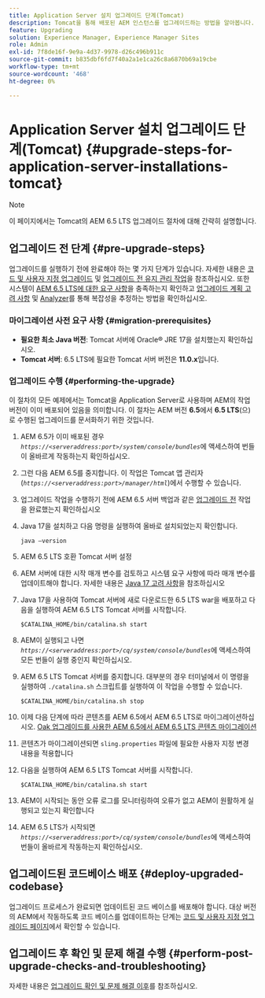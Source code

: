 ```yaml
---
title: Application Server 설치 업그레이드 단계(Tomcat)
description: Tomcat을 통해 배포된 AEM 인스턴스를 업그레이드하는 방법을 알아봅니다.
feature: Upgrading
solution: Experience Manager, Experience Manager Sites
role: Admin
exl-id: 7f8de16f-9e9a-4d37-9978-d26c496b911c
source-git-commit: b835dbf6fd7f40a2a1e1ca26c8a6870b69a19cbe
workflow-type: tm+mt
source-wordcount: '468'
ht-degree: 0%

---
```


# Application Server 설치 업그레이드 단계(Tomcat) {#upgrade-steps-for-application-server-installations-tomcat}

>[!NOTE]
>
>이 페이지에서는 Tomcat의 AEM 6.5 LTS 업그레이드 절차에 대해 간략히 설명합니다.

## 업그레이드 전 단계 {#pre-upgrade-steps}

업그레이드를 실행하기 전에 완료해야 하는 몇 가지 단계가 있습니다. 자세한 내용은 [코드 및 사용자 지정 업그레이드](/help/sites-deploying/upgrading-code-and-customizations.md) 및 [업그레이드 전 유지 관리 작업](/help/sites-deploying/pre-upgrade-maintenance-tasks.md)을 참조하십시오. 또한 시스템이 [AEM 6.5 LTS에 대한 요구 사항](/help/sites-deploying/technical-requirements.md)을 충족하는지 확인하고 [업그레이드 계획 고려 사항](/help/sites-deploying/upgrade-planning.md) 및 [Analyzer](/help/sites-deploying/aem-analyzer.md)를 통해 복잡성을 추정하는 방법을 확인하십시오.


### 마이그레이션 사전 요구 사항 {#migration-prerequisites}

* **필요한 최소 Java 버전**: Tomcat 서버에 Oracle® JRE 17을 설치했는지 확인하십시오.
* **Tomcat 서버**: 6.5 LTS에 필요한 Tomcat 서버 버전은 **11.0.x**&#x200B;입니다.

### 업그레이드 수행 {#performing-the-upgrade}

이 절차의 모든 예제에서는 Tomcat을 Application Server로 사용하며 AEM의 작업 버전이 이미 배포되어 있음을 의미합니다. 이 절차는 AEM 버전 **6.5**&#x200B;에서 **6.5 LTS**(으)로 수행된 업그레이드를 문서화하기 위한 것입니다.

1. AEM 6.5가 이미 배포된 경우 *`https://<serveraddress:port>/system/console/bundles`*&#x200B;에 액세스하여 번들이 올바르게 작동하는지 확인하십시오.
1. 그런 다음 AEM 6.5를 중지합니다. 이 작업은 Tomcat 앱 관리자(*`https://<serveraddress:port>/manager/html`*)에서 수행할 수 있습니다.
1. 업그레이드 작업을 수행하기 전에 AEM 6.5 서버 백업과 같은 [업그레이드 전](#pre-upgrade-steps) 작업을 완료했는지 확인하십시오
1. Java 17을 설치하고 다음 명령을 실행하여 올바로 설치되었는지 확인합니다.

   ```
   java –version
   ```

1. AEM 6.5 LTS 호환 Tomcat 서버 설정
1. AEM 서버에 대한 시작 매개 변수를 검토하고 시스템 요구 사항에 따라 매개 변수를 업데이트해야 합니다. 자세한 내용은 [Java 17 고려 사항](/help/sites-deploying/custom-standalone-install.md#java-considerations)을 참조하십시오
1. Java 17을 사용하여 Tomcat 서버에 새로 다운로드한 6.5 LTS war을 배포하고 다음을 실행하여 AEM 6.5 LTS Tomcat 서버를 시작합니다.

   ```
   $CATALINA_HOME/bin/catalina.sh start
   ```

1. AEM이 실행되고 나면 *`https://<serveraddress:port>/cq/system/console/bundles`*&#x200B;에 액세스하여 모든 번들이 실행 중인지 확인하십시오.
1. AEM 6.5 LTS Tomcat 서버를 중지합니다. 대부분의 경우 터미널에서 이 명령을 실행하여 `./catalina.sh` 스크립트를 실행하여 이 작업을 수행할 수 있습니다.

   ```
   $CATALINA_HOME/bin/catalina.sh stop
   ```

1. 이제 다음 단계에 따라 콘텐츠를 AEM 6.5에서 AEM 6.5 LTS로 마이그레이션하십시오. [Oak 업그레이드를 사용한 AEM 6.5에서 AEM 6.5 LTS 콘텐츠 마이그레이션](/help/sites-deploying/aem-65-to-aem-65lts-content-migration-using-oak-upgrade.md)
1. 콘텐츠가 마이그레이션되면 `sling.properties` 파일에 필요한 사용자 지정 변경 내용을 적용합니다
1. 다음을 실행하여 AEM 6.5 LTS Tomcat 서버를 시작합니다.

   ```
   $CATALINA_HOME/bin/catalina.sh start
   ```

1. AEM이 시작되는 동안 오류 로그를 모니터링하여 오류가 없고 AEM이 원활하게 실행되고 있는지 확인합니다
1. AEM 6.5 LTS가 시작되면 *`https://<serveraddress:port>/cq/system/console/bundles`*&#x200B;에 액세스하여 번들이 올바르게 작동하는지 확인하십시오.

## 업그레이드된 코드베이스 배포 {#deploy-upgraded-codebase}

업그레이드 프로세스가 완료되면 업데이트된 코드 베이스를 배포해야 합니다. 대상 버전의 AEM에서 작동하도록 코드 베이스를 업데이트하는 단계는 [코드 및 사용자 지정 업그레이드 페이지](/help/sites-deploying/upgrading-code-and-customizations.md)에서 확인할 수 있습니다.

## 업그레이드 후 확인 및 문제 해결 수행 {#perform-post-upgrade-checks-and-troubleshooting}

자세한 내용은 [업그레이드 확인 및 문제 해결 이후](/help/sites-deploying/post-upgrade-checks-and-troubleshooting.md)를 참조하십시오.
